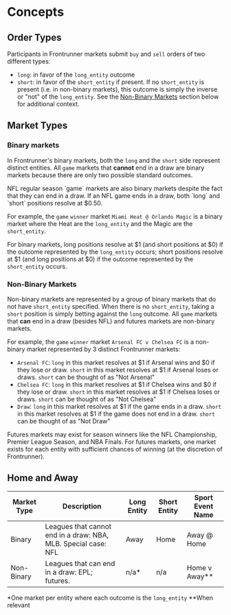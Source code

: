 # Concepts

## Order Types
Participants in Frontrunner markets submit `buy` and `sell` orders of 
two different types:

* `long`: in favor of the `long_entity` outcome
* `short`: in favor of the `short_entity` if present. If no `short_entity` is present (i.e. in non-binary markets), this outcome is simply the inverse or "not" of the `long_entity`. See the [Non-Binary Markets](#non-binary-markets) section below for additional context.

## Market Types

### Binary markets
In Frontrunner's binary markets, both the `long` and the `short`
side represent distinct entities. All `game` markets that **cannot** end in a draw 
are binary markets because there are only two possible standard outcomes.

<aside class="notice">
NFL regular season `game` markets are also binary markets despite the fact that they can end in a draw.  
If an NFL game ends in a draw, both `long` and `short` positions resolve at $0.50.
</aside>

For example, the `game` `winner` market `Miami Heat @ Orlando Magic` is a binary market where the Heat are 
the `long_entity` and the Magic are the `short_entity`.

For binary markets, long positions resolve at $1 (and short positions at $0) if the
outcome represented by the `long_entity` occurs; short positions resolve at $1 (and long positions at $0) 
if the outcome represented by the `short_entity` occurs.

### Non-Binary Markets
Non-binary markets are represented by a group of binary markets that do not have `short_entity` 
specified. When there is no `short_entity`, taking a `short` position is simply betting against the 
`long` outcome. All `game` markets that **can** end in a draw (besides NFL) and futures markets are non-binary markets.

For example, the `game` `winner` market `Arsenal FC v Chelsea FC` is a non-binary market 
represented by 3 distinct Frontrunner markets:
* `Arsenal FC`: `long` in this market resolves at $1 if Arsenal wins and $0 if they lose or draw. 
`short` in this market resolves at $1 if Arsenal loses or draws. `short` can be thought of as "Not Arsenal"
* `Chelsea FC`: `long` in this market resolves at $1 if Chelsea wins and $0 if they lose or draw.
`short` in this market resolves at $1 if Chelsea loses or draws. `short` can be thought of as "Not Chelsea"
* `Draw`: `long` in this market resolves at $1 if the game ends in a draw.
  `short` in this market resolves at $1 if the game does not end in a draw. `short` can be thought of as "Not Draw"

Futures markets may exist for season winners like the NFL Championship, Premier League Season, and NBA Finals.
For futures markets, one market exists for each entity with sufficient chances of winning (at the discretion of Frontrunner).

## Home and Away
| Market Type | Description                                                    | Long Entity | Short Entity | Sport Event Name |
|-------------|----------------------------------------------------------------|-------------|--------------|------------------|
| Binary      | Leagues that cannot end in a draw: NBA, MLB. Special case: NFL | Away        | Home         | Away @ Home      |
| Non-Binary  | Leagues that can end in a draw: EPL; futures.                  | n/a*        | n/a          | Home v Away**    |
*One market per entity where each outcome is the `long_entity`
**When relevant